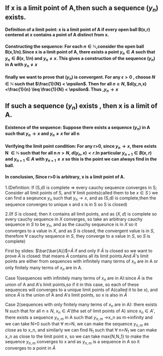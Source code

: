 ## If x is a limit point of A,then such a sequence $(y_n)$ exists.
#### Definition of a limit point: x is a limit point of A if every open ball B(x,r) centered at x contains a point of A distinct from x.

#### Constructing the sequence: For each $n\in \mathbb{N}$,consider the open ball B(x,1/n).Since x is a limit point of A, there exists a point $y_n \in A$ such that $y_n \in B(x,1/n)$ and $y_n \neq x$. This gives a construction of the sequence $(y_n)$ in A with $y_n \neq x$   

#### finally we want to prove that $(y_n)$ is convergent. For any $\epsilon>0$ , choose $N \in \mathbb{N}$ such that $\frac{1}{N} < \epsilon$. Then for all $n \geq N$, $d(y_n,x)<\frac{1}{n} \leq \frac{1}{N} < \epsilon$. Thus ,$y_{n}\rightarrow x$

## If such a sequence $(y_n)$ exists  , then x is a limit of A.
#### Existence of the sequence: Suppose there exists a sequence $(y_n)$ in A such that $y_n \rightarrow x$ and $y_{n} \neq x$ for all n

#### Verifying the limit point condition: For any r>0, since $y_{n} \rightarrow x$, there exists N $\in \mathbb{N}$ such that for all n $n > N$, $d(y_n,x)<r$.In particular $y_{n+1} \in B(x,r)$ and $y_{n+1} \in A$ with $y_{n+1} \neq x$ so this is the point we can always find in the ball.

#### In conclusion, Since r>0 is arbitrary, x is a limit point of A.



 
1.(Definition: If (S,d) is complete $\Rightarrow$ every cauchy sequence converges in S; 
Consider all limit points of S, and $\forall$ limit points(called them to be  $x \in S$ ) we can find a seqeunce $y_n$ such that $y_{n}\rightarrow x$, and as (S,d) is complete,then the sequence converges to unique x and x is in S so S is closed) 

2.(If $S$ is closed, then it contains all limit points, and as $(X,d)$ is complete so every cauchy sequence in $X$ converges, so take an arbitrary cauchy sequence in $S$ to be $y_n$, and as the cauchy sequeunce is in $X$ so it converges to a value in $X$, and as $S$ is closed, the convergent value is in $S$, therefore $\forall$ cauchy sequence in $S$, they converge to a value in $S$, so $S$ is complete)


First by slides: $\bar{\bar{A}}$=$\bar{A}$ if and only if $\bar{A}$ is closed
so we want to prove $\bar{A}$ is closed:
that means $\bar{A}$ contains all its limit points.And $\bar{A}$'s limit points are either from sequences with infinitely many terms of ${x_n}$ are in A or only finitely many terms of ${x_n}$ are in A.

Case 1(sequences with infinitely many terms of ${x_n}$ are in A):since $\bar{A}$ is the union of A and A's limit points,so if it in this case, so each of these sequences will converges to a unique limit points of A(called it to be x), and since $\bar{A}$ is the union of A and A's limit points, so x is also in $\bar{A}$

Case 2(sequences with only finitely many terms of ${x_n}$ are in A): there exists N such that for all $n \geq N$, $x_n \in A'$(the set of limit points of A) since $x_n \in A'$, there exists a sequence ${y_{n,m}}$ in A such that  ${y_{n,m}}$ ->x_n as m->infinity
and we can take N>0 such that $\forall$ m>N, we can make the sequence ${y_{n,m}}$ as close as to x_n, and similarly we can find $N_1$ such that $\forall$ n>$N_1$ we can make x_n as close to the limit point x, so we can take max{N,N_1} to make the sequence  ${y_{n,m}}$ converges to x and as ${y_{n,m}}$ is a sequence in A so it converges to a point in $\bar{A}$